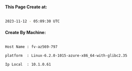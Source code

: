 
   
#### This Page Create at:

```bash

2023-11-12 - 05:09:30 UTC

```

#### Create By Machine:

```bash

Host Name : fv-az569-797

platform  : Linux-6.2.0-1015-azure-x86_64-with-glibc2.35

Ip Local  : 10.1.0.61

```

